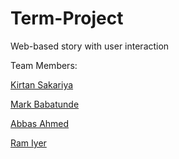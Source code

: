 # Term-Project
Web-based story with user interaction 

Team Members: 

[Kirtan Sakariya](https://github.com/kirtansakariya)

[Mark Babatunde](https://github.com/mbabatunde)

[Abbas Ahmed](https://github.com/abbasahmed)

[Ram Iyer](https://github.com/ramiyer1998)
